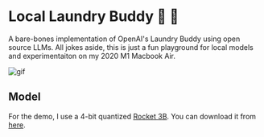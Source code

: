 # Local Laundry Buddy 🧺 🤖

A bare-bones implementation of OpenAI's Laundry Buddy using open source LLMs. All jokes aside, this is just a fun playground for local models and experimentaiton on my 2020 M1 Macbook Air.

![gif](https://media.tenor.com/jJerroC9S8sAAAAM/rick-and-morty-you-pass-butter.gif)

## Model

For the demo, I use a 4-bit quantized [Rocket 3B](https://huggingface.co/pansophic/rocket-3B). You can download it from [here](https://huggingface.co/TheBloke/rocket-3B-GGUF).
